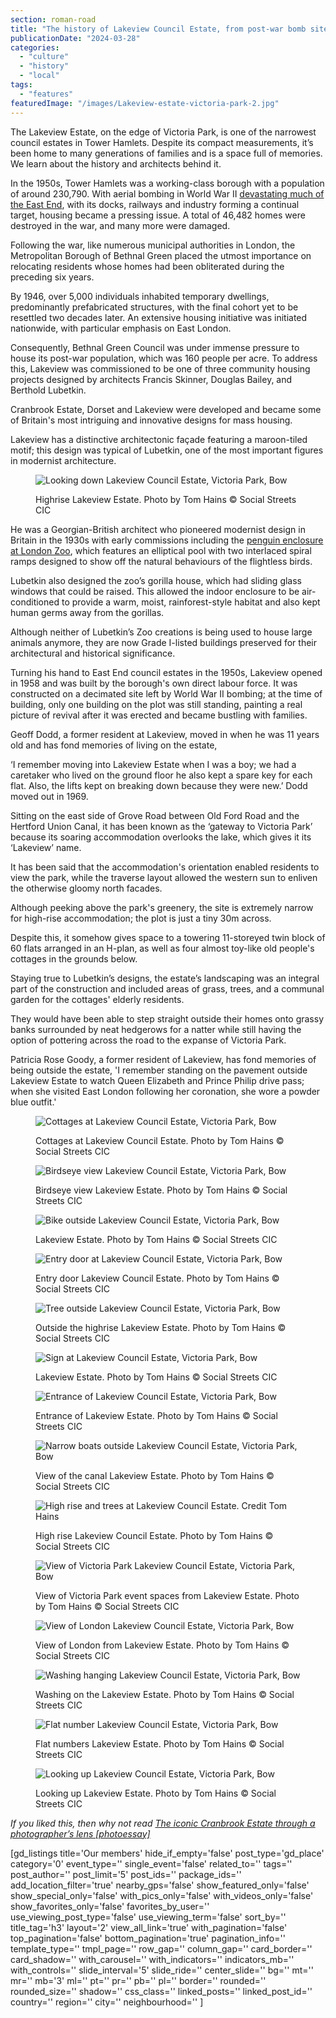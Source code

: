 ```yaml
---
section: roman-road
title: "The history of Lakeview Council Estate, from post-war bomb site to Victoria Park’s gateway"
publicationDate: "2024-03-28"
categories: 
  - "culture"
  - "history"
  - "local"
tags: 
  - "features"
featuredImage: "/images/Lakeview-estate-victoria-park-2.jpg"
---
```


The Lakeview Estate, on the edge of Victoria Park, is one of the narrowest council estates in Tower Hamlets. Despite its compact measurements, it’s been home to many generations of families and is a space full of memories. We learn about the history and architects behind it.

In the 1950s, Tower Hamlets was a working-class borough with a population of around 230,790. With aerial bombing in World War II [devastating much of the East End](https://romanroadlondon.com/blitz-bomb-damage-map-ww2-bow-mile-end-globe-town-fish-island-hackney-wick/), with its docks, railways and industry forming a continual target, housing became a pressing issue. A total of 46,482 homes were destroyed in the war, and many more were damaged. 

Following the war, like numerous municipal authorities in London, the Metropolitan Borough of Bethnal Green placed the utmost importance on relocating residents whose homes had been obliterated during the preceding six years. 

By 1946, over 5,000 individuals inhabited temporary dwellings, predominantly prefabricated structures, with the final cohort yet to be resettled two decades later. An extensive housing initiative was initiated nationwide, with particular emphasis on East London. 

Consequently, Bethnal Green Council was under immense pressure to house its post-war population, which was 160 people per acre. To address this, Lakeview was commissioned to be one of three community housing projects designed by architects Francis Skinner, Douglas Bailey, and Berthold Lubetkin. 

Cranbrook Estate, Dorset and Lakeview were developed and became some of Britain's most intriguing and innovative designs for mass housing.

Lakeview has a distinctive architectonic façade featuring a maroon-tiled motif; this design was typical of Lubetkin, one of the most important figures in modernist architecture. 

<figure>

![Looking down Lakeview Council Estate, Victoria Park, Bow](images/Lakeview-estate-victoria-park-10-1024x683.jpg)

<figcaption>

Highrise Lakeview Estate. Photo by Tom Hains © Social Streets CIC

</figcaption>

</figure>

He was a Georgian-British architect who pioneered modernist design in Britain in the 1930s with early commissions including the [penguin enclosure at London Zoo](https://www.londonzoo.org/zoo-stories/history-of-london-zoo/lubetkin-penguin-pool), which features an elliptical pool with two interlaced spiral ramps designed to show off the natural behaviours of the flightless birds. 

Lubetkin also designed the zoo’s gorilla house, which had sliding glass windows that could be raised. This allowed the indoor enclosure to be air-conditioned to provide a warm, moist, rainforest-style habitat and also kept human germs away from the gorillas. 

Although neither of Lubetkin’s Zoo creations is being used to house large animals anymore, they are now Grade I-listed buildings preserved for their architectural and historical significance.

Turning his hand to East End council estates in the 1950s, Lakeview opened in 1958 and was built by the borough's own direct labour force. It was constructed on a decimated site left by World War II bombing; at the time of building, only one building on the plot was still standing, painting a real picture of revival after it was erected and became bustling with families.

Geoff Dodd, a former resident at Lakeview, moved in when he was 11 years old and has fond memories of living on the estate, 

‘I remember moving into Lakeview Estate when I was a boy; we had a caretaker who lived on the ground floor he also kept a spare key for each flat. Also, the lifts kept on breaking down because they were new.’ Dodd moved out in 1969. 

Sitting on the east side of Grove Road between Old Ford Road and the Hertford Union Canal, it has been known as the ‘gateway to Victoria Park’ because its soaring accommodation overlooks the lake, which gives it its ‘Lakeview’ name.

It has been said that the accommodation's orientation enabled residents to view the park, while the traverse layout allowed the western sun to enliven the otherwise gloomy north facades.

Although peeking above the park's greenery, the site is extremely narrow for high-rise accommodation; the plot is just a tiny 30m across.  

Despite this, it somehow gives space to a towering 11-storeyed twin block of 60 flats arranged in an H-plan, as well as four almost toy-like old people's cottages in the grounds below. 

Staying true to Lubetkin’s designs, the estate’s landscaping was an integral part of the construction and included areas of grass, trees, and a communal garden for the cottages' elderly residents. 

They would have been able to step straight outside their homes onto grassy banks surrounded by neat hedgerows for a natter while still having the option of pottering across the road to the expanse of Victoria Park. 

Patricia Rose Goody, a former resident of Lakeview, has fond memories of being outside the estate, 'I remember standing on the pavement outside Lakeview Estate to watch Queen Elizabeth and Prince Philip drive pass; when she visited East London following her coronation, she wore a powder blue outfit.'

<figure>

![Cottages at Lakeview Council Estate, Victoria Park, Bow](images/Lakeview-estate-victoria-park-1-1024x683.jpg)

<figcaption>

Cottages at Lakeview Council Estate. Photo by Tom Hains © Social Streets CIC

</figcaption>

</figure>

<figure>

![Birdseye view Lakeview Council Estate, Victoria Park, Bow](images/Lakeview-estate-victoria-park-9-1024x683.jpg)

<figcaption>

Birdseye view Lakeview Estate. Photo by Tom Hains © Social Streets CIC

</figcaption>

</figure>

<figure>

![Bike outside Lakeview Council Estate, Victoria Park, Bow](images/Lakeview-estate-victoria-park-3-1024x683.jpg)

<figcaption>

Lakeview Estate. Photo by Tom Hains © Social Streets CIC

</figcaption>

</figure>

<figure>

![Entry door at Lakeview Council Estate, Victoria Park, Bow](images/Lakeview-estate-victoria-park-4-1024x683.jpg)

<figcaption>

Entry door Lakeview Council Estate. Photo by Tom Hains © Social Streets CIC

</figcaption>

</figure>

<figure>

![Tree outside Lakeview Council Estate, Victoria Park, Bow](images/Lakeview-estate-victoria-park-6-1024x683.jpg)

<figcaption>

Outside the highrise Lakeview Estate. Photo by Tom Hains © Social Streets CIC

</figcaption>

</figure>

<figure>

![Sign at Lakeview Council Estate, Victoria Park, Bow](images/Lakeview-estate-victoria-park-5-1024x683.jpg)

<figcaption>

Lakeview Estate. Photo by Tom Hains © Social Streets CIC

</figcaption>

</figure>

<figure>

![Entrance of Lakeview Council Estate, Victoria Park, Bow](images/Lakeview-estate-victoria-park-7-1024x683.jpg)

<figcaption>

Entrance of Lakeview Estate. Photo by Tom Hains © Social Streets CIC

</figcaption>

</figure>

<figure>

![Narrow boats outside Lakeview Council Estate, Victoria Park, Bow](images/Lakeview-estate-victoria-park-8-1024x683.jpg)

<figcaption>

View of the canal Lakeview Estate. Photo by Tom Hains © Social Streets CIC

</figcaption>

</figure>

<figure>

![High rise and trees at Lakeview Council Estate. Credit Tom Hains](images/Lakeview-estate-victoria-park-2-1024x683.jpg)

<figcaption>

High rise Lakeview Council Estate. Photo by Tom Hains © Social Streets CIC

</figcaption>

</figure>

<figure>

![View of Victoria Park Lakeview Council Estate, Victoria Park, Bow](images/Lakeview-estate-victoria-park-13-1024x683.jpg)

<figcaption>

View of Victoria Park event spaces from Lakeview Estate. Photo by Tom Hains © Social Streets CIC

</figcaption>

</figure>

<figure>

![View of London Lakeview Council Estate, Victoria Park, Bow](images/Lakeview-estate-victoria-park-12-1024x683.jpg)

<figcaption>

View of London from Lakeview Estate. Photo by Tom Hains © Social Streets CIC

</figcaption>

</figure>

<figure>

![Washing hanging Lakeview Council Estate, Victoria Park, Bow](images/Lakeview-estate-victoria-park-14-1024x683.jpg)

<figcaption>

Washing on the Lakeview Estate. Photo by Tom Hains © Social Streets CIC

</figcaption>

</figure>

<figure>

![Flat number Lakeview Council Estate, Victoria Park, Bow](images/Lakeview-estate-victoria-park-15-1024x683.jpg)

<figcaption>

Flat numbers Lakeview Estate. Photo by Tom Hains © Social Streets CIC

</figcaption>

</figure>

<figure>

![Looking up Lakeview Council Estate, Victoria Park, Bow](images/Lakeview-estate-victoria-park-16-1024x683.jpg)

<figcaption>

Looking up Lakeview Estate. Photo by Tom Hains © Social Streets CIC

</figcaption>

</figure>

_If you liked this, then why not read [The iconic Cranbrook Estate through a photographer’s lens \[photoessay\]](https://romanroadlondon.com/cranbrook-estate-in-pictures/)_

\[gd\_listings title='Our members' hide\_if\_empty='false' post\_type='gd\_place' category='0' event\_type='' single\_event='false' related\_to='' tags='' post\_author='' post\_limit='5' post\_ids='' package\_ids='' add\_location\_filter='true' nearby\_gps='false' show\_featured\_only='false' show\_special\_only='false' with\_pics\_only='false' with\_videos\_only='false' show\_favorites\_only='false' favorites\_by\_user='' use\_viewing\_post\_type='false' use\_viewing\_term='false' sort\_by='' title\_tag='h3' layout='2' view\_all\_link='true' with\_pagination='false' top\_pagination='false' bottom\_pagination='true' pagination\_info='' template\_type='' tmpl\_page='' row\_gap='' column\_gap='' card\_border='' card\_shadow='' with\_carousel='' with\_indicators='' indicators\_mb='' with\_controls='' slide\_interval='5' slide\_ride='' center\_slide='' bg='' mt='' mr='' mb='3' ml='' pt='' pr='' pb='' pl='' border='' rounded='' rounded\_size='' shadow='' css\_class='' linked\_posts='' linked\_post\_id='' country='' region='' city='' neighbourhood='' \]
